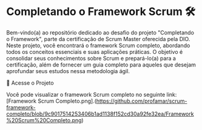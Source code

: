 # Completando o Framework Scrum 🛠️

Bem-vindo(a) ao repositório dedicado ao desafio do projeto "Completando o Framework", parte da certificação de Scrum Master oferecida pela DIO. Neste projeto, você encontrará o framework Scrum completo, abordando todos os conceitos essenciais e suas aplicações práticas. O objetivo é consolidar seus conhecimentos sobre Scrum e prepará-lo(a) para a certificação, além de fornecer um guia completo para aqueles que desejam aprofundar seus estudos nessa metodologia ágil.

🔗 Acesse o Projeto

Você pode visualizar o framework Scrum completo no seguinte link:
[Framework Scrum Completo.png].(https://github.com/profamar/scrum-framework-completo/blob/9c9017514253406b1ad1138f152cd30a92fe32ea/Framework%20Scrum%20Completo.png) 
